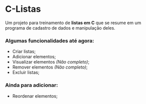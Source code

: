 # C-Listas
Um projeto para treinamento de **listas em C** que se resume em um programa de cadastro de dados e manipulação deles.

### Algumas funcionalidades até agora: 
- Criar listas;
- Adicionar elementos;
- Visualizar elementos *(Não completo)*;
- Remover elementos *(Não completo)*;
- Excluir listas;

### Ainda para adicionar: 
- Reordenar elementos;